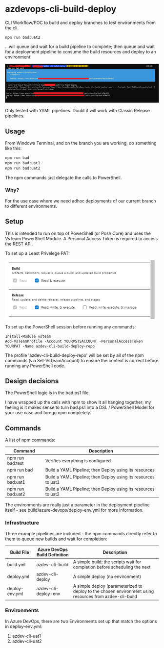 # azdevops-cli-build-deploy
CLI Workflow/POC to build and deploy branches to test environments from the cli. 

```
npm run bad:uat2
```

...will queue and wait for a build pipeline to complete; then queue and wait for a deployment pipeline to consume the build resources and deploy to an environment:

![Pic](docs/deploy-uat2-build.PNG "Deploying")

Only tested with YAML pipelines. Doubt it will work with Classic Release pipelines.

## Usage
From Windows Terminal, and on the branch you are working, do something like this:

```bash
npm run bad
npm run bad:uat1
npm run bad:uat2
```

The npm commands just delegate the calls to PowerShell. 

### Why?
For the use case where we need adhoc deployments of our current branch to different environments. 

## Setup
This is intended to run on top of PowerShell (or Posh Core) and uses the VsTeam PowerShell Module. A Personal Access Token is required to access the REST API.  

To set up a Least Privelege PAT:

![Least Privelege PAT](docs/pat-permissions.png "Least Privelege PAT")

To set up the PowerShell session before running any commands:

```
Install-Module vsteam
Add-VsTeamProfile -Account YOURVSTSACCOUNT -PersonalAccessToken YOURPAT -Name azdev-cli-build-deploy-repo
```

The profile 'azdev-cli-build-deploy-repo' will be set by all of the npm commands (via Set-VsTeamAccount) to ensure the context is correct before running any PowerShell code. 

## Design decisions
The PowerShell logic is in the bad.ps1 file. 

I have wrapped up the calls with npm to show it all hanging together; my feeling is it makes sense to turn bad.ps1 into a DSL / PowerShell Model for your use case and forego npm completely. 

## Commands
A list of npm commands:

| Command                       | Description                                                                    |
| ----------------------------- | ------------------------------------------------------------------------------ |
| npm run bad:test              | Verifies everything is configured                              |
| npm run bad                   | Build a YAML Pipeline; then Deploy using its resources         |
| npm run bad:uat1              | Build a YAML Pipeline; then Deploy using its resources to uat1 |
| npm run bad:uat2              | Build a YAML Pipeline; then Deploy using its resources to uat2 |

The environments are really just a parameter in the deployment pipeline itself - see build/azure-devops/deploy-env.yml for more information. 

### Infrastructure
Three example pipelines are included - the npm commands directly refer to them to queue new builds and wait for completion:

| Build File     | Azure DevOps Build Definition | Description                                                                |
| -------------- | ----------------------------- | -------------------------------------------------------------------------- |
| build.yml      | azdev-cli-build               | A simple build; the scripts wait for completion before scheduling the next | 
| deploy.yml     | azdev-cli-deploy              | A simple deploy (no environment) |
| deploy-env.yml | azdev-cli-deploy-env          | A simple deploy (parameterized to deploy to the chosen environment using resources from azdev-cli-build |

### Environments
In Azure DevOps, there are two Environments set up that match the options in deploy-env.yml:

1. azdev-cli-uat1
2. azdev-cli-uat2
